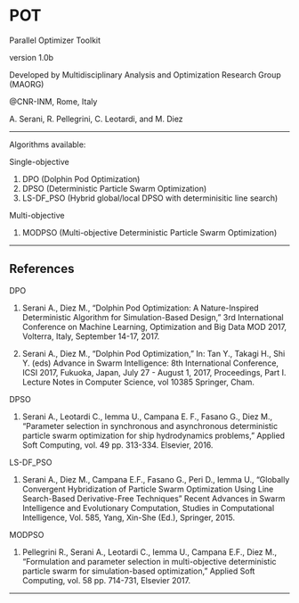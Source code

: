 # POT
Parallel Optimizer Toolkit

version 1.0b

Developed by 
Multidisciplinary Analysis and Optimization Research Group (MAORG)

@CNR-INM, Rome, Italy

A. Serani, R. Pellegrini, C. Leotardi, and M. Diez

-------------------------------------------------------------------------------------------------------------------------------

Algorithms available:

Single-objective

1. DPO (Dolphin Pod Optimization)
2. DPSO (Deterministic Particle Swarm Optimization) 
3. LS-DF_PSO (Hybrid global/local DPSO with determinisitic line search)

Multi-objective

1. MODPSO (Multi-objective Deterministic Particle Swarm Optimization)


-------------------------------------------------------------------------------------------------------------------------------

References
----------

DPO
1. Serani A., Diez M., “Dolphin Pod Optimization: A Nature-Inspired Deterministic Algorithm for Simulation-Based Design,” 3rd International Conference on Machine Learning, Optimization and Big Data MOD 2017, Volterra, Italy, September 14-17, 2017.

2. Serani A., Diez M., “Dolphin Pod Optimization,” In: Tan Y., Takagi H., Shi Y. (eds) Advance in Swarm Intelligence: 8th International Conference, ICSI 2017, Fukuoka, Japan, July 27 - August 1, 2017, Proceedings, Part I. Lecture Notes in  Computer Science, vol 10385 Springer, Cham.

DPSO
1. Serani A., Leotardi C., Iemma U., Campana E. F., Fasano G., Diez M., “Parameter selection in synchronous and asynchronous deterministic particle swarm optimization for ship hydrodynamics problems,” Applied Soft Computing, vol. 49 pp. 313-334. Elsevier, 2016.

LS-DF_PSO
1. Serani A., Diez M., Campana E.F., Fasano G., Peri D., Iemma U., “Globally Convergent Hybridization of Particle Swarm Optimization Using Line Search-Based Derivative-Free Techniques” Recent Advances in Swarm Intelligence and Evolutionary Computation, Studies in Computational Intelligence, Vol. 585, Yang, Xin-She (Ed.), Springer, 2015.

MODPSO
1. Pellegrini R., Serani A., Leotardi C., Iemma U., Campana E.F., Diez M., “Formulation and parameter selection in multi-objective deterministic particle swarm for simulation-based optimization,” Applied Soft Computing, vol. 58 pp. 714-731, Elsevier 2017.


-------------------------------------------------------------------------------------------------------------------------------
